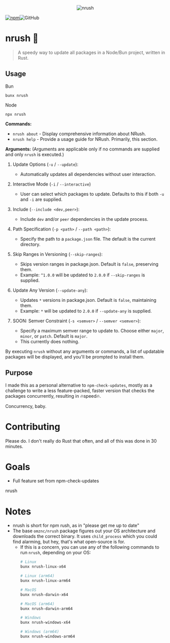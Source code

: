 <center>

![nrush](https://github.com/omznc/nrush/assets/38432561/ad2f9d0c-477a-420a-aa34-7c171fe8a0a8)

</center>

<div style="display: flex;">
    <a href="https://www.npmjs.com/package/nrush">
        <img src="https://img.shields.io/npm/dw/nrush?style=for-the-badge&logo=npm" alt="npm"/>
    </a>
    <img src="https://img.shields.io/github/actions/workflow/status/omznc/nrush/cd.yml?style=for-the-badge&logo=github" alt="GitHub"/>
</div>





# nrush 🦀 

> A speedy way to update all packages in a Node/Bun project, written in Rust.



## Usage

Bun

```
bunx nrush
```

Node

```
npx nrush
```

**Commands:**

- `nrush about` - Display comprehensive information about NRush.
- `nrush help` - Provide a usage guide for NRush. Primarily, this section.

**Arguments:**
(Arguments are applicable only if no commands are supplied and only `nrush` is executed.)

1. Update Options (`-u` / `--update`):
	- Automatically updates all dependencies without user interaction.

2. Interactive Mode (`-i` / `--interactive`)
	- User can select which packages to update. Defaults to this if both `-u` and `-i` are supplied.

3. Include (`--include <dev,peer>`):
	- Include `dev` and/or `peer` dependencies in the update process.

4. Path Specification (`-p <path>` / `--path <path>`):
	- Specify the path to a `package.json` file. The default is the current directory.

5. Skip Ranges in Versioning (`--skip-ranges`):
	- Skips version ranges in package.json. Default is `false`, preserving them.
	- Example: `^1.0.0` will be updated to `2.0.0` if `--skip-ranges` is supplied.

6. Update Any Version (`--update-any`):
	- Updates `*` versions in package.json. Default is `false`, maintaining them.
	- Example: `*` will be updated to `2.0.0` if `--update-any` is supplied.

7. SOON: Semver Constraint (`-s <semver>` / `--semver <semver>`):
	- Specify a maximum semver range to update to. Choose either `major`, `minor`, or `patch`. Default is `major`.
    - This currently does nothing.

By executing `nrush` without any arguments or commands, a list of updatable packages will be displayed, and you'll be prompted to install them.

## Purpose

I made this as a personal alternative to `npm-check-updates`, mostly as a challenge to write a less feature-packed,
faster version that checks the packages concurrently, resulting in 🔥speed🔥.

Concurrency, baby.

# Contributing

Please do. I don't really do Rust that often, and all of this was done in 30 minutes.

# Goals

- Full feature set from npm-check-updates


nrush



# Notes

- nrush is short for npm rush, as in "please get me up to date"
- The base `omznc/nrush` package figures out your OS architecture and downloads the correct binary. It uses `child_process` which you could find alarming, but hey, that's what open-source is for. 
	- If this is a concern, you can use any of the following commands to run `nrush`, depending on your OS:
		```bash
		# Linux
		bunx nrush-linux-x64

		# Linux (arm64)
		bunx nrush-linux-arm64

		# MacOS
		bunx nrush-darwin-x64

		# MacOS (arm64)
		bunx nrush-darwin-arm64
		
		# Windows
		bunx nrush-windows-x64

		# Windows (arm64)
		bunx nrush-windows-arm64
		```
